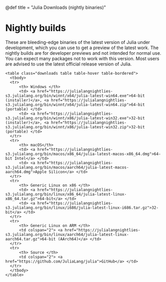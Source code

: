 
@def title = "Julia Downloads (nightly binaries)"


# Nightly builds

These are bleeding-edge binaries of the latest version of Julia under
development, which you can use to get a preview of the latest work.
The nightly builds are for developer previews and not intended for
normal use. You can expect many packages not to work with this version.
Most users are advised to use the latest official release version of Julia.

~~~
<table class="downloads table table-hover table-bordered">
  <tbody>
  <tr>
      <th> Windows </th>
      <td> <a href="https://julialangnightlies-s3.julialang.org/bin/winnt/x64/julia-latest-win64.exe">64-bit (installer)</a>, <a href="https://julialangnightlies-s3.julialang.org/bin/winnt/x64/julia-latest-win64.zip">64-bit (portable) </td>
      <td> <a href="https://julialangnightlies-s3.julialang.org/bin/winnt/x86/julia-latest-win32.exe">32-bit (installer)</a>, <a href="https://julialangnightlies-s3.julialang.org/bin/winnt/x86/julia-latest-win32.zip">32-bit (portable) </td>
  </tr>
  <tr>
      <th> macOS</th>
      <td> <a href="https://julialangnightlies-s3.julialang.org/bin/macos/x86_64/julia-latest-macos-x86_64.dmg">64-bit Intel</a> </td>
      <td> <a href="https://julialangnightlies-s3.julialang.org/bin/macos/aarch64/julia-latest-macos-aarch64.dmg">Apple Silicon</a> </td>
  </tr>
  <tr>
      <th> Generic Linux on x86 </th>
      <td> <a href="https://julialangnightlies-s3.julialang.org/bin/linux/x86_64/julia-latest-linux-x86_64.tar.gz">64-bit</a> </td>
      <td> <a href="https://julialangnightlies-s3.julialang.org/bin/linux/i686/julia-latest-linux-i686.tar.gz">32-bit</a> </td>
  </tr>
  <tr>
      <th> Generic Linux on ARM </th>
      <td colspan="2"> <a href="https://julialangnightlies-s3.julialang.org/bin/linux/aarch64/julia-latest-linux-aarch64.tar.gz">64-bit (AArch64)</a> </td>
  </tr>
  <tr>
      <th> Source </th>
      <td colspan="2"> <a href="https://github.com/JuliaLang/julia">GitHub</a> </td>
  </tr>
  </tbody>
</table>
~~~
